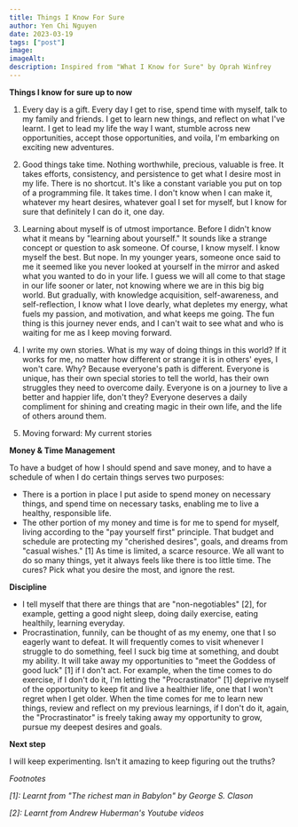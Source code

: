 ```yaml
---
title: Things I Know For Sure
author: Yen Chi Nguyen
date: 2023-03-19
tags: ["post"]
image:
imageAlt:
description: Inspired from "What I Know for Sure" by Oprah Winfrey
---
```

**Things I know for sure up to now**

1. Every day is a gift.
Every day I get to rise, spend time with myself, talk to my family and friends.
I get to learn new things, and reflect on what I've learnt.
I get to lead my life the way I want, stumble across new opportunities, accept those opportunities, and voila, I'm embarking on exciting new adventures.

2. Good things take time.
Nothing worthwhile, precious, valuable is free. It takes efforts, consistency, and persistence to get what I desire most in my life. There is no shortcut. It's like a constant variable you put on top of a programming file. It takes time. I don't know when I can make it, whatever my heart desires, whatever goal I set for myself, but I know for sure that definitely I can do it, one day.

3. Learning about myself is of utmost importance.
Before I didn't know what it means by "learning about yourself." It sounds like a strange concept or question to ask someone. Of course, I know myself. I know myself the best. But nope. In my younger years, someone once said to me it seemed like you never looked at yourself in the mirror and asked what you wanted to do in your life. I guess we will all come to that stage in our life sooner or later, not knowing where we are in this big big world. But gradually, with knowledge acquisition, self-awareness, and self-reflection, I know what I love dearly, what depletes my energy, what fuels my passion, and motivation, and what keeps me going. The fun thing is this journey never ends, and I can't wait to see what and who is waiting for me as I keep moving forward.

4. I write my own stories.
What is my way of doing things in this world? If it works for me, no matter how different or strange it is in others' eyes, I won't care. Why? Because everyone's path is different. Everyone is unique, has their own special stories to tell the world, has their own struggles they need to overcome daily. Everyone is on a journey to live a better and happier life, don't they? Everyone deserves a daily compliment for shining and creating magic in their own life, and the life of others around them.

5. Moving forward: My current stories

**Money & Time Management**

To have a budget of how I should spend and save money, and to have a schedule of when I do certain things serves two purposes:
- There is a portion in place I put aside to spend money on necessary things, and spend time on necessary tasks, enabling me to live a healthy, responsible life.
- The other portion of my money and time is for me to spend for myself, living according to the "pay yourself first" principle. That budget and schedule are protecting my "cherished desires", goals, and dreams from "casual wishes." [1] As time is limited, a scarce resource. We all want to do so many things, yet it always feels like there is too little time. The cures? Pick what you desire the most, and ignore the rest.  

**Discipline**

- I tell myself that there are things that are "non-negotiables" [2], for example, getting a good night sleep, doing daily exercise, eating healthily, learning everyday.
- Procrastination, funnily, can be thought of as my enemy, one that I so eagerly want to defeat. It will frequently comes to visit whenever I struggle to do something, feel I suck big time at something, and doubt my ability. It will take away my opportunities to "meet the Goddess of good luck" [1] if I don't act. For example, when the time comes to do exercise, if I don't do it, I'm letting the "Procrastinator" [1] deprive myself of the opportunity to keep fit and live a healthier life, one that I won't regret when I get older.
When the time comes for me to learn new things, review and reflect on my previous learnings, if I don't do it, again, the "Procrastinator" is freely taking away my opportunity to grow, pursue my deepest desires and goals.

**Next step**

I will keep experimenting. Isn't it amazing to keep figuring out the truths?



*Footnotes*

*[1]: Learnt from "The richest man in Babylon" by George S. Clason*

*[2]: Learnt from Andrew Huberman's Youtube videos*
